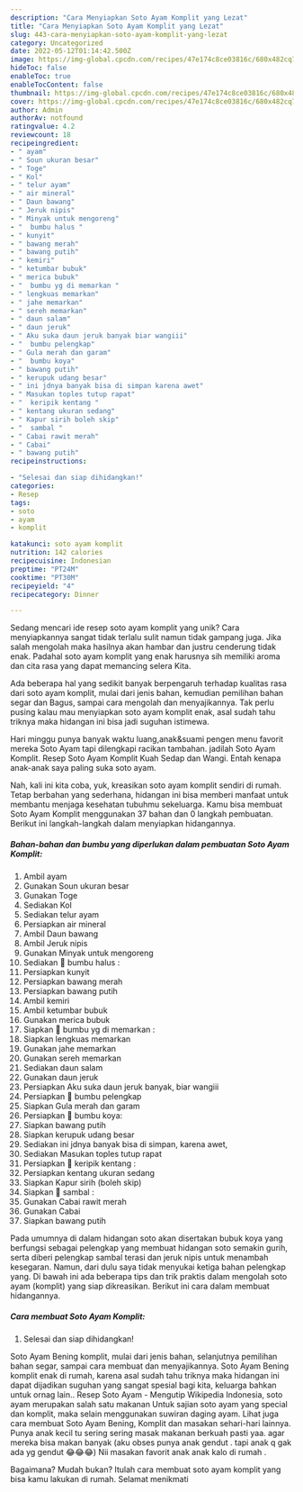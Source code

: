 ```yaml
---
description: "Cara Menyiapkan Soto Ayam Komplit yang Lezat"
title: "Cara Menyiapkan Soto Ayam Komplit yang Lezat"
slug: 443-cara-menyiapkan-soto-ayam-komplit-yang-lezat
category: Uncategorized
date: 2022-05-12T01:14:42.500Z
image: https://img-global.cpcdn.com/recipes/47e174c8ce03816c/680x482cq70/soto-ayam-komplit-foto-resep-utama.jpg
hideToc: false
enableToc: true
enableTocContent: false
thumbnail: https://img-global.cpcdn.com/recipes/47e174c8ce03816c/680x482cq70/soto-ayam-komplit-foto-resep-utama.jpg
cover: https://img-global.cpcdn.com/recipes/47e174c8ce03816c/680x482cq70/soto-ayam-komplit-foto-resep-utama.jpg
author: Admin
authorAv: notfound
ratingvalue: 4.2
reviewcount: 18
recipeingredient:
- " ayam"
- " Soun ukuran besar"
- " Toge"
- " Kol"
- " telur ayam"
- " air mineral"
- " Daun bawang"
- " Jeruk nipis"
- " Minyak untuk mengoreng"
- "  bumbu halus "
- " kunyit"
- " bawang merah"
- " bawang putih"
- " kemiri"
- " ketumbar bubuk"
- " merica bubuk"
- "  bumbu yg di memarkan "
- " lengkuas memarkan"
- " jahe memarkan"
- " sereh memarkan"
- " daun salam"
- " daun jeruk"
- " Aku suka daun jeruk banyak biar wangiii"
- "  bumbu pelengkap"
- " Gula merah dan garam"
- "  bumbu koya"
- " bawang putih"
- " kerupuk udang besar"
- " ini jdnya banyak bisa di simpan karena awet"
- " Masukan toples tutup rapat"
- "  keripik kentang "
- " kentang ukuran sedang"
- " Kapur sirih boleh skip"
- "  sambal "
- " Cabai rawit merah"
- " Cabai"
- " bawang putih"
recipeinstructions:

- "Selesai dan siap dihidangkan!"
categories:
- Resep
tags:
- soto
- ayam
- komplit

katakunci: soto ayam komplit 
nutrition: 142 calories
recipecuisine: Indonesian
preptime: "PT24M"
cooktime: "PT30M"
recipeyield: "4"
recipecategory: Dinner

---
```





Sedang mencari ide resep soto ayam komplit yang unik? Cara menyiapkannya sangat tidak terlalu sulit namun tidak gampang juga. Jika salah mengolah maka hasilnya akan hambar dan justru cenderung tidak enak. Padahal soto ayam komplit yang enak harusnya sih memiliki aroma dan cita rasa yang dapat memancing selera Kita.





Ada beberapa hal yang sedikit banyak berpengaruh terhadap kualitas rasa dari soto ayam komplit, mulai dari jenis bahan, kemudian pemilihan bahan segar dan Bagus, sampai cara mengolah dan menyajikannya. Tak perlu pusing kalau mau menyiapkan soto ayam komplit enak,      asal sudah tahu triknya maka hidangan ini bisa jadi suguhan istimewa.














Hari minggu punya banyak waktu luang,anak&amp;suami pengen menu favorit mereka Soto Ayam tapi dilengkapi racikan tambahan. jadilah Soto Ayam Komplit. Resep Soto Ayam Komplit Kuah Sedap dan Wangi. Entah kenapa anak-anak saya paling suka soto ayam.






Nah, kali ini kita coba, yuk, kreasikan soto ayam komplit sendiri di rumah. Tetap berbahan yang sederhana, hidangan ini bisa memberi manfaat untuk membantu menjaga kesehatan tubuhmu sekeluarga. Kamu bisa membuat Soto Ayam Komplit menggunakan 37 bahan dan 0 langkah pembuatan. Berikut ini langkah-langkah dalam menyiapkan hidangannya.

<!--inarticleads1-->

##### Bahan-bahan dan bumbu yang diperlukan dalam pembuatan Soto Ayam Komplit:

1. Ambil  ayam
1. Gunakan  Soun ukuran besar
1. Gunakan  Toge
1. Sediakan  Kol
1. Sediakan  telur ayam
1. Persiapkan  air mineral
1. Ambil  Daun bawang
1. Ambil  Jeruk nipis
1. Gunakan  Minyak untuk mengoreng
1. Sediakan  🐣 bumbu halus :
1. Persiapkan  kunyit
1. Persiapkan  bawang merah
1. Persiapkan  bawang putih
1. Ambil  kemiri
1. Ambil  ketumbar bubuk
1. Gunakan  merica bubuk
1. Siapkan  🐣 bumbu yg di memarkan :
1. Siapkan  lengkuas memarkan
1. Gunakan  jahe memarkan
1. Gunakan  sereh memarkan
1. Sediakan  daun salam
1. Gunakan  daun jeruk
1. Persiapkan  Aku suka daun jeruk banyak, biar wangiii
1. Persiapkan  🐣 bumbu pelengkap
1. Siapkan  Gula merah dan garam
1. Persiapkan  🐣 bumbu koya:
1. Siapkan  bawang putih
1. Siapkan  kerupuk udang besar
1. Sediakan  ini jdnya banyak bisa di simpan, karena awet,
1. Sediakan  Masukan toples tutup rapat
1. Persiapkan  🐣 keripik kentang :
1. Persiapkan  kentang ukuran sedang
1. Siapkan  Kapur sirih (boleh skip)
1. Siapkan  🐣 sambal :
1. Gunakan  Cabai rawit merah
1. Gunakan  Cabai
1. Siapkan  bawang putih


Pada umumnya di dalam hidangan soto akan disertakan bubuk koya yang berfungsi sebagai pelengkap yang membuat hidangan soto semakin gurih, serta diberi pelengkap sambal terasi dan jeruk nipis untuk menambah kesegaran. Namun, dari dulu saya tidak menyukai ketiga bahan pelengkap yang. Di bawah ini ada beberapa tips dan trik praktis dalam mengolah soto ayam (komplit) yang siap dikreasikan. Berikut ini cara dalam membuat hidangannya. 

<!--inarticleads2-->

##### Cara membuat Soto Ayam Komplit:


1. Selesai dan siap dihidangkan!

Soto Ayam Bening komplit, mulai dari jenis bahan, selanjutnya pemilihan bahan segar, sampai cara membuat dan menyajikannya. Soto Ayam Bening komplit enak di rumah, karena asal sudah tahu triknya maka hidangan ini dapat dijadikan suguhan yang sangat spesial bagi kita, keluarga bahkan untuk ornag lain.. Resep Soto Ayam - Mengutip Wikipedia Indonesia, soto ayam merupakan salah satu makanan Untuk sajian soto ayam yang special dan komplit, maka selain menggunakan suwiran daging ayam. Lihat juga cara membuat Soto Ayam Bening, Komplit dan masakan sehari-hari lainnya. Punya anak kecil tu sering sering masak makanan berkuah pasti yaa. agar mereka bisa makan banyak (aku obses punya anak gendut . tapi anak q gak ada yg gendut 😂😂😂) Nii masakan favorit anak anak kalo di rumah . 

Bagaimana? Mudah bukan? Itulah cara membuat soto ayam komplit yang bisa kamu lakukan di rumah. Selamat menikmati
